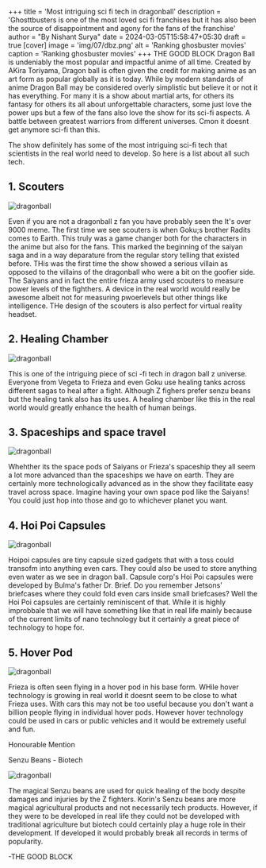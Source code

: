 +++
title = 'Most intriguing sci fi tech in dragonball' 
description = 'Ghosttbusters is one of the most loved sci fi franchises but it has also been the source of disappointment and agony for the fans of the franchise' 
author = "By Nishant Surya"
date = 2024-03-05T15:58:47+05:30
draft = true
[cover]
    image = 'img/07/dbz.png'
    alt = 'Ranking ghosbuster movies'
    caption = 'Ranking ghosbuster movies'
+++
THE GOOD BLOCK
Dragon Ball is undeniably the most popular and impactful anime of all time. Created by AKira Toriyama, Dragon ball is often given the credit for making anime as an art form as popular globally as it is today. While by modern standards of anime Dragon Ball may be considered overly simplistic but believe it or not it has everything. For many it is a show about martial arts, for others its fantasy for others its all about unforgettable characters, some just love the power ups but a few of the fans also love the show for its sci-fi aspects. A battle between greatest warriors from different universes. Cmon it doesnt get anymore sci-fi than this.

The show definitely has some of the most intriguing sci-fi tech that scientists in the real world need to develop. So here is a list about all such tech.

## 1. Scouters

![dragonball](/img/07/over9000.png "z") 


Even if you are not a dragonball z fan you have probably seen the It's over 9000 meme.
The first time we see scouters is when Goku;s brother Radits comes to Earth. This truly was a game changer both for the characters in the anime but also for the fans. This marked the beginning of the saiyan saga and in a way deparature from the regular story telling that existed before. THis was the first time the show showed a serious villain as opposed to the villains of the dragonball who were a bit on the goofier side. The Saiyans and in fact the entire frieza army used scouters to measure power levels of the fighthers. A device in the real world would really be awesome albeit not for measuring pwoerlevels but other things like intelligence. THe design of the scouters is also perfect for virtual reality headset.

## 2. Healing Chamber

![dragonball](/img/07/medic.png "z") 

This is one of the intriguing piece of sci -fi tech in dragon ball z universe. Everyone from Vegeta to Frieza and even Goku use healing tanks across different sagas to heal after a fight. Although Z fighers prefer senzu beans but the healing tank also has its uses. A healing chamber like this in the real world would greatly enhance the health of human beings.

## 3. Spaceships and space travel

![dragonball](/img/07/space.png "z") 

Whehther its the space pods of Saiyans or Frieza's spaceship they all seem a lot more advanced than the spaceships we have on earth. They are certainly more technologically advanced as in the show they facilitate easy travel across space. Imagine having your own space pod like the Saiyans! You could just hop into those and go to whichever planet you want.


## 4. Hoi Poi Capsules

![dragonball](/img/07/hoipoi.png "z") 

Hoipoi capsules are tiny capsule sized gadgets that with a toss could transofm into anything even cars. They could also be used to store anything even water as we see in dragon ball.
Capsule corp's Hoi Poi capsules were developed by Bulma's father Dr. Brief. Do you remember Jetsons' briefcases where they could fold even cars inside small briefcases? Well the Hoi Poi capsules are certainly reminiscent of that. While it is highly  improbbale that we will have something like that in real life mainly because of the current limits of nano technology but it certainly a great piece of technology to hope for.


## 5. Hover Pod

![dragonball](/img/07/pod.png "z") 

Frieza is often seen flying in a hover pod in his base form. WHile hover technology is growing in real world it doesnt seem to be close to what Frieza uses. With cars this may not be too useful because you don't want a billion people flying in individual hover pods. However hover technology could be used in cars or public vehicles and it would be extremely useful and fun.

Honourable Mention

Senzu Beans - Biotech  

![dragonball](/img/07/senzu.png "z") 

The magical Senzu beans are used for quick healing of the body despite damages and injuries by the Z fighters.
Korin's Senzu beans are more magical agricultural products and not necessarily tech products. However, if they were to be developed in real life they could not be developed with traditional agriculture but biotech could certainly play a huge role in their development. If developed it would probably break all records in terms of popularity.

-THE GOOD BLOCK
